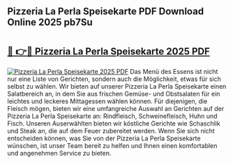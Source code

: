 ## Pizzeria La Perla Speisekarte PDF Download Online 2025 pb7Su

# <h2><a href="http://gccd8o.nevu.top/?p=Pizzeria+La+Perla+Speisekarte">🔗 👉🔴 Pizzeria La Perla Speisekarte 2025 PDF</a></h2>

[![Pizzeria La Perla Speisekarte 2025 PDF](https://i.imgur.com/dBaPXMq.png)](http://gccd8o.nevu.top/?p=Pizzeria+La+Perla+Speisekarte)
Das Menü des Essens ist nicht nur eine Liste von Gerichten, sondern auch die Möglichkeit, etwas für sich selbst zu wählen. Wir bieten auf unserer Pizzeria La Perla Speisekarte einen Salatbereich an, in dem Sie aus frischen Gemüse- und Obstsalaten für ein leichtes und leckeres Mittagessen wählen können. Für diejenigen, die Fleisch mögen, bieten wir eine umfangreiche Auswahl an Gerichten auf der Pizzeria La Perla Speisekarte an: Rindfleisch, Schweinefleisch, Huhn und Fisch. Unseren Auserwählten bieten wir köstliche Gerichte wie Schaschlik und Steak an, die auf dem Feuer zubereitet werden. Wenn Sie sich nicht entscheiden können, was Sie von der Pizzeria La Perla Speisekarte wünschen, ist unser Team bereit zu helfen und Ihnen einen komfortablen und angenehmen Service zu bieten.
